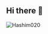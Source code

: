 ## Hi there 👋

<p align="left"> <img src="https://komarev.com/ghpvc/?username=Hashim020&label=Profile%20views&color=0e75b6&style=flat" alt="Hashim020" /> </p>
